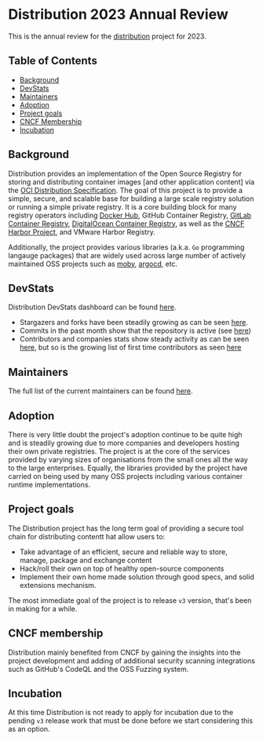 # Distribution 2023 Annual Review

This is the annual review for the [distribution](https://github.com/distribution/distribution) project for 2023.

## Table of Contents

- [Background](#background)
- [DevStats](#devstats)
- [Maintainers](#maintainers)
- [Adoption](#adoption)
- [Project goals](#project-goals)
- [CNCF Membership](#cncf-membership)
- [Incubation](#incubation)

## Background

Distribution provides an implementation of the Open Source Registry for storing and distributing container images [and other application content] via the [OCI Distribution Specification](https://github.com/opencontainers/distribution-spec). The goal of this project is to provide a simple, secure, and scalable base for building a large scale registry solution or running a simple private registry. It is a core building block for many registry operators including [Docker Hub](https://hub.docker.com/), GitHub Container Registry, [GitLab Container Registry](https://gitlab.com/gitlab-org/container-registry), [DigitalOcean Container Registry](https://www.digitalocean.com/products/container-registry), as well as the [CNCF Harbor Project](https://goharbor.io/), and VMware Harbor Registry.

Additionally, the project provides various libraries (a.k.a. `Go` programming langauge packages) that are widely used across large number of actively maintained OSS projects such as [moby](https://github.com/moby/moby/), [argocd](https://github.com/argoproj-labs), etc.

## DevStats

Distribution DevStats dashboard can be found [here](https://distribution.devstats.cncf.io/d/1/activity-repository-groups?orgId=1&var-period=d7&var-repogroups=All&from=now-2y&to=now).

* Stargazers and forks have been steadily growing as can be seen [here](https://distribution.devstats.cncf.io/d/3/stars-and-forks-by-repository?orgId=1).
* Commits in the past month show that the repository is active (see [here](https://distribution.devstats.cncf.io/d/1/activity-repository-groups?orgId=1&var-period=m&var-repogroups=All&from=now-6M&to=now))
* Contributors and companies stats show steady activity as can be seen [here](https://distribution.devstats.cncf.io/d/7/companies-contributing-in-repository-groups?orgId=1&var-period=d7&var-repogroup_name=All&from=now-1y&to=now), but so is the growing list of first time contributors as seen [here](https://distribution.devstats.cncf.io/d/52/new-contributors-table?orgId=1)

## Maintainers

The full list of the current maintainers can be found [here](https://github.com/distribution/distribution/blob/main/MAINTAINERS).

## Adoption

There is very little doubt the project's adoption continue to be quite high and is steadily growing due to more companies and developers hosting their own private registries. The project is at the core of the services provided by varying sizes of organisations from the small ones all the way to the large enterprises. Equally, the libraries provided by the project have carried on being used by many OSS projects including various container runtime implementations.

## Project goals

The Distribution project has the long term goal of providing a secure tool chain for distributing contentt hat allow users to:
* Take advantage of an efficient, secure and reliable way to store, manage, package and exchange content
* Hack/roll their own on top of healthy open-source components
* Implement their own home made solution through good specs, and solid extensions mechanism.

The most immediate goal of the project is to release `v3` version, that's been in making for a while.

## CNCF membership

Distribution mainly benefited from CNCF by gaining the insights into the project development and adding of additional security scanning integrations such as GitHub's CodeQL and the OSS Fuzzing system.

## Incubation

At this time Distribution is not ready to apply for incubation due to the pending `v3` release work that must be done before we start considering this as an option.
